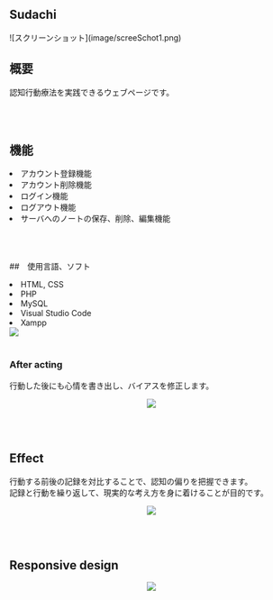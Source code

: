 ## Sudachi

<p align="center" margin-bottom="50px">
</p>
  ![スクリーンショット](image/screeSchot1.png)


## 概要
<p>認知行動療法を実践できるウェブページです。</p><br><br>

## 機能
<li>アカウント登録機能</li>
<li>アカウント削除機能</li>
<li>ログイン機能</li>
<li>ログアウト機能</li>
<li>サーバへのノートの保存、削除、編集機能</li>
<br><br><br>

##　使用言語、ソフト
<li>HTML, CSS</li>
<li>PHP</li>
<li>MySQL</li>
<li>Visual Studio Code</li>
<li>Xampp</li>

  <img src="https://user-images.githubusercontent.com/67347289/132307380-cab18f18-01f7-4b44-bbcc-e99b7d418d5f.png">
<br><br>

### After acting
<p>行動した後にも心情を書き出し、バイアスを修正します。</p>
<p align="center">
  <img src="https://user-images.githubusercontent.com/67347289/132307975-6fdb3f16-c635-4d1f-b3b6-d0cbc1b2d001.png">
</p><br><br>

## Effect
<p>行動する前後の記録を対比することで、認知の偏りを把握できます。<br>記録と行動を繰り返して、現実的な考え方を身に着けることが目的です。</p>
<p align="center">
  <img src="https://user-images.githubusercontent.com/67347289/132318260-fe3113ef-0040-43a4-9212-e2f6af08b0ff.png">
</p><br><br>

## Responsive design
<p align="center">
  <img src="https://user-images.githubusercontent.com/67347289/132310296-57c7a0d6-fd95-463b-9f50-7746b0d24b6d.png">
</p>

  


